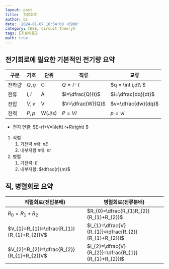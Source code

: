 ```yaml
---
layout: post
title:  직류회로
author: bs
date: '2024-01-07 16:34:00 +0900'
category: [EEE, Circuit Theory]
tags: [회로이론]
math: true
---
```


## 전기회로에 필요한 기본적인 전기량 요약
| 구분 | 기호 | 단위 | 직류 | 교류 |
| --- | --- | --- | --- | --- |
| 전하량 | $Q, q$ | $\textsf{C}$ | $Q=I\cdot t$ | $q = \int i\,dt\ $ |
| 전류 | $I, i$ | $\textsf{A}$ | $I=\dfrac{Q}{t}$ | $i=\dfrac{dq}{dt}$ |
| 전압 | $V, v$ | $\textsf{V}$ | $V=\dfrac{W}{Q}$ | $v=\dfrac{dw}{dq}$ |
| 전력 | $P, p$ | $\textsf{W(J/s)}$ | $P=VI$ | $p=vi$ |

- 전지 연결: $E=rI+V=I\left( r+R\right) $

1. 직렬
    1. 기전력 $n$배: $nE$
    2. 내부저항 $n$배: $nr$
2. 병렬
    1. 기전력: $E$
    2. 내부저항: $\dfrac{r}{m}$

## 직, 병렬회로 요약
| 직렬회로(전압분배) | 병렬회로(전류분배) |
| --- | --- |
| $R_{0}=R_{1}+R_{2}$ | $R_{0}=\dfrac{R_{1}R_{2}}{R_{1}+R_{2}}$ |
| $V_{1}=R_{1}I=\dfrac{R_{1}}{R_{1}+R_{2}}V$ | $I_{1}=\dfrac{V}{R_{1}}=\dfrac{R_{2}}{R_{1}+R_{2}}I$ |
| $V_{2}=R_{2}I=\dfrac{R_{2}}{R_{1}+R_{2}}V$ | $I_{2}=\dfrac{V}{R_{2}}=\dfrac{R_{1}}{R_{1}+R_{2}}I$ |